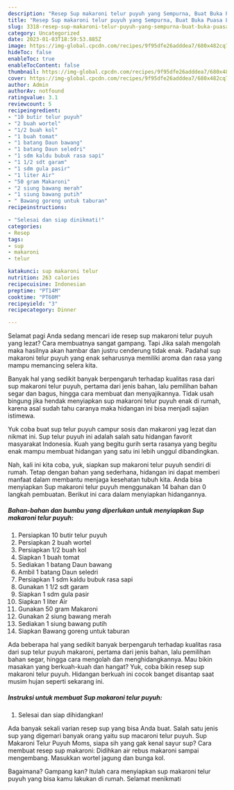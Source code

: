 ```yaml
---
description: "Resep Sup makaroni telur puyuh yang Sempurna, Buat Buka Puasa Lezat Sekali"
title: "Resep Sup makaroni telur puyuh yang Sempurna, Buat Buka Puasa Lezat Sekali"
slug: 3318-resep-sup-makaroni-telur-puyuh-yang-sempurna-buat-buka-puasa-lezat-sekali
category: Uncategorized
date: 2023-01-03T18:59:53.885Z
image: https://img-global.cpcdn.com/recipes/9f95dfe26adddea7/680x482cq70/sup-makaroni-telur-puyuh-foto-resep-utama.jpg
hideToc: false
enableToc: true
enableTocContent: false
thumbnail: https://img-global.cpcdn.com/recipes/9f95dfe26adddea7/680x482cq70/sup-makaroni-telur-puyuh-foto-resep-utama.jpg
cover: https://img-global.cpcdn.com/recipes/9f95dfe26adddea7/680x482cq70/sup-makaroni-telur-puyuh-foto-resep-utama.jpg
author: Admin
authorAv: notfound
ratingvalue: 3.1
reviewcount: 5
recipeingredient:
- "10 butir telur puyuh"
- "2 buah wortel"
- "1/2 buah kol"
- "1 buah tomat"
- "1 batang Daun bawang"
- "1 batang Daun seledri"
- "1 sdm kaldu bubuk rasa sapi"
- "1 1/2 sdt garam"
- "1 sdm gula pasir"
- "1 liter Air"
- "50 gram Makaroni"
- "2 siung bawang merah"
- "1 siung bawang putih"
- " Bawang goreng untuk taburan"
recipeinstructions:

- "Selesai dan siap dinikmati!"
categories:
- Resep
tags:
- sup
- makaroni
- telur

katakunci: sup makaroni telur 
nutrition: 263 calories
recipecuisine: Indonesian
preptime: "PT14M"
cooktime: "PT60M"
recipeyield: "3"
recipecategory: Dinner

---
```



Selamat pagi Anda sedang mencari ide resep sup makaroni telur puyuh yang lezat? Cara membuatnya sangat gampang. Tapi Jika salah mengolah maka hasilnya akan hambar dan justru cenderung tidak enak. Padahal sup makaroni telur puyuh yang enak seharusnya memiliki aroma dan rasa yang mampu memancing selera kita.


Banyak hal yang sedikit banyak berpengaruh terhadap kualitas rasa dari sup makaroni telur puyuh, pertama dari jenis bahan, lalu pemilihan bahan segar dan bagus, hingga cara membuat dan menyajikannya. Tidak usah bingung jika hendak menyiapkan sup makaroni telur puyuh enak di rumah, karena asal sudah tahu caranya maka hidangan ini bisa menjadi sajian istimewa.

Yuk coba buat sup telur puyuh campur sosis dan makaroni yag lezat dan nikmat ini. Sup telur puyuh ini adalah salah satu hidangan favorit masyarakat Indonesia. Kuah yang begitu gurih serta rasanya yang begitu enak mampu membuat hidangan yang satu ini lebih unggul dibandingkan.


Nah, kali ini kita coba, yuk, siapkan sup makaroni telur puyuh sendiri di rumah. Tetap dengan bahan yang sederhana, hidangan ini dapat memberi manfaat dalam membantu menjaga kesehatan tubuh kita. Anda bisa menyiapkan Sup makaroni telur puyuh menggunakan 14 bahan dan 0 langkah pembuatan. Berikut ini cara dalam menyiapkan hidangannya.

<!--inarticleads1-->

##### Bahan-bahan dan bumbu yang diperlukan untuk menyiapkan Sup makaroni telur puyuh:

1. Persiapkan 10 butir telur puyuh
1. Persiapkan 2 buah wortel
1. Persiapkan 1/2 buah kol
1. Siapkan 1 buah tomat
1. Sediakan 1 batang Daun bawang
1. Ambil 1 batang Daun seledri
1. Persiapkan 1 sdm kaldu bubuk rasa sapi
1. Gunakan 1 1/2 sdt garam
1. Siapkan 1 sdm gula pasir
1. Siapkan 1 liter Air
1. Gunakan 50 gram Makaroni
1. Gunakan 2 siung bawang merah
1. Sediakan 1 siung bawang putih
1. Siapkan  Bawang goreng untuk taburan


Ada beberapa hal yang sedikit banyak berpengaruh terhadap kualitas rasa dari sup telur puyuh makaroni, pertama dari jenis bahan, lalu pemilihan bahan segar, hingga cara mengolah dan menghidangkannya. Mau bikin masakan yang berkuah-kuah dan hangat? Yuk, coba bikin resep sup makaroni telur puyuh. Hidangan berkuah ini cocok banget disantap saat musim hujan seperti sekarang ini. 

<!--inarticleads2-->

##### Instruksi untuk membuat Sup makaroni telur puyuh:


1. Selesai dan siap dihidangkan!

Ada banyak sekali varian resep sup yang bisa Anda buat. Salah satu jenis sup yang digemari banyak orang yaitu sup macaroni telur puyuh. Sup Makaroni Telur Puyuh Moms, siapa sih yang gak kenal sayur sup? Cara membuat resep sup makaroni: Didihkan air rebus makaroni sampai mengembang. Masukkan wortel jagung dan bunga kol. 

Bagaimana? Gampang kan? Itulah cara menyiapkan sup makaroni telur puyuh yang bisa kamu lakukan di rumah. Selamat menikmati
